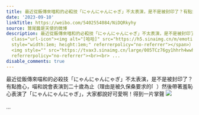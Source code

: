 ```yaml
---
title: 最近從飯傳來喵和的必殺技「にゃんにゃんにゃぎ」不太表演，是不是被封印了？有點擔心，喵和說會表演到二十歲為止（理由是被久保桑要求的[哈哈]）然後帶著羞恥心...
date: '2023-09-10'
linkTitle: https://weibo.com/5402554084/NiDQRkyhy
source: 鷲尾醬是天使的微博
description: 最近從飯傳來喵和的必殺技「にゃんにゃんにゃぎ」不太表演，是不是被封印了？有點擔心，喵和說會表演到二十歲為止（理由是被久保桑要求的<span
  class="url-icon"><img alt="[哈哈]" src="https://h5.sinaimg.cn/m/emoticon/icon/default/d_haha-0ec05e6dad.png"
  style="width:1em; height:1em;" referrerpolicy="no-referrer"></span>）然後帶著羞恥心表演了「にゃんにゃんにゃぎ」，大家都說好可愛啊！得到一片掌聲
  <img style="" src="https://tvax3.sinaimg.cn/large/005TCz76gy1hhrh4wwhttj30q80xnn0o.jpg"
  referrerpolicy="no-referrer"><br><br> ...
disable_comments: true
---
```

最近從飯傳來喵和的必殺技「にゃんにゃんにゃぎ」不太表演，是不是被封印了？有點擔心，喵和說會表演到二十歲為止（理由是被久保桑要求的<span class="url-icon"><img alt="[哈哈]" src="https://h5.sinaimg.cn/m/emoticon/icon/default/d_haha-0ec05e6dad.png" style="width:1em; height:1em;" referrerpolicy="no-referrer"></span>）然後帶著羞恥心表演了「にゃんにゃんにゃぎ」，大家都說好可愛啊！得到一片掌聲 <img style="" src="https://tvax3.sinaimg.cn/large/005TCz76gy1hhrh4wwhttj30q80xnn0o.jpg" referrerpolicy="no-referrer"><br><br> ...